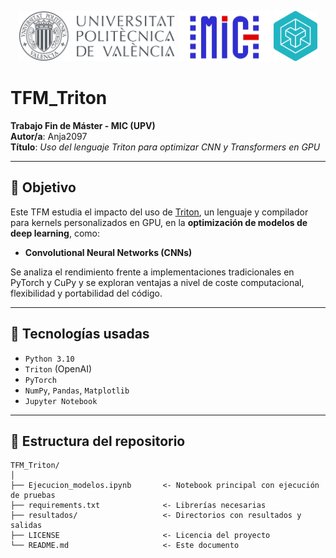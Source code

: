 <p align="center">
  <img src="img/UPV.jpg" height="80">
  <img src="img/MIC.png" height="80">
  <img src="img/Triton.png" height="80">
</p>

# TFM_Triton

**Trabajo Fin de Máster - MIC (UPV)**  
**Autor/a**: Anja2097  
**Título**: _Uso del lenguaje Triton para optimizar CNN y Transformers en GPU_

---

## 🎯 Objetivo

Este TFM estudia el impacto del uso de [Triton](https://github.com/openai/triton), un lenguaje y compilador para kernels personalizados en GPU, en la **optimización de modelos de deep learning**, como:

- **Convolutional Neural Networks (CNNs)**

Se analiza el rendimiento frente a implementaciones tradicionales en PyTorch y CuPy y se exploran ventajas a nivel de coste computacional, flexibilidad y portabilidad del código.

---

## 🧠 Tecnologías usadas

- `Python 3.10`
- `Triton` (OpenAI)
- `PyTorch`
- `NumPy`, `Pandas`, `Matplotlib`
- `Jupyter Notebook`

---

## 📁 Estructura del repositorio

```text
TFM_Triton/
│
├── Ejecucion_modelos.ipynb       <- Notebook principal con ejecución de pruebas
├── requirements.txt              <- Librerías necesarias
├── resultados/                   <- Directorios con resultados y salidas
├── LICENSE                       <- Licencia del proyecto
└── README.md                     <- Este documento
